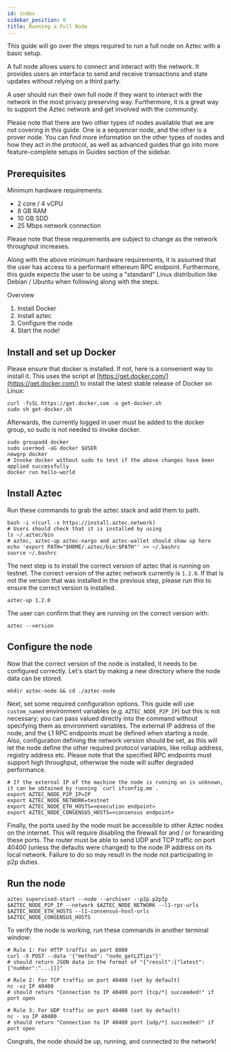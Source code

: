 ```yaml
---
id: index
sidebar_position: 0
title: Running a Full Node
---
```


This guide will go over the steps required to run a full node on Aztec with a basic setup.

A full node allows users to connect and interact with the network. It provides users an interface to send and receive transactions and state updates without relying on a third party.

A user should run their own full node if they want to interact with the network in the most privacy preserving way. Furthermore, it is a great way to support the Aztec network and get involved with the community.

Please note that there are two other types of nodes available that we are not covering in this guide. One is a sequencer node, and the other is a prover node. You can find more information on the other types of nodes and how they act in the protocol, as well as advanced guides that go into more feature-complete setups in Guides section of the sidebar.

## Prerequisites

Minimum hardware requirements:

- 2 core / 4 vCPU
- 8 GB RAM
- 10 GB SDD
- 25 Mbps network connection

Please note that these requirements are subject to change as the network throughput increases.

Along with the above minimum hardware requirements, it is assumed that the user has access to a performant ethereum RPC endpoint. Furthermore, this guide expects the user to be using a "standard" Linux distribution like Debian / Ubuntu when following along with the steps.

Overview

1. Install Docker
2. Install aztec
3. Configure the node
4. Start the node!

## Install and set up Docker

Please ensure that docker is installed. If not, here is a convenient way to install it.
This uses the script at
[https://get.docker.com/](https://get.docker.com/) to install the
latest stable release of Docker on Linux:

```console
curl -fsSL https://get.docker.com -o get-docker.sh
sudo sh get-docker.sh
```

Afterwards, the currently logged in user must be added to the docker group, so sudo is not needed to invoke docker.
```console
sudo groupadd docker
sudo usermod -aG docker $USER
newgrp docker
# Invoke docker without sudo to test if the above changes have been applied successfully
docker run hello-world
```

## Install Aztec

Run these commands to grab the aztec stack and add them to path.

```console
bash -i <(curl -s https://install.aztec.network)
# Users should check that it is installed by using
ls ~/.aztec/bin
# aztec, aztec-up aztec-nargo and aztec-wallet should show up here
echo 'export PATH="$HOME/.aztec/bin:$PATH"' >> ~/.bashrc
source ~/.bashrc
```

The next step is to install the correct version of aztec that is running on testnet. The correct version of the aztec network currently is `1.2.0`. If that is not the version that was installed in the previous step, please run this to ensure the correct version is installed.

```console
aztec-up 1.2.0
```

The user can confirm that they are running on the correct version with:

```console
aztec --version
```

## Configure the node

Now that the correct version of the node is installed, it needs to be configured correctly. Let's start by making a new directory where the node data can be stored.

```console
mkdir aztec-node && cd ./aztec-node
```

Next, set some required configuration options. This guide will use `custom_named` environment variables (e.g. `AZTEC_NODE_P2P_IP`) but this is not necessary; you can pass valued directly into the command without specifying them as environment variables. The external IP address of the node, and the L1 RPC endpoints must be defined when starting a node. Also, configuration defining the network version should be set, as this will let the node define the other required protocol variables, like rollup address, registry address etc. Please note that the specified RPC endpoints must support high throughput, otherwise the node will suffer degraded performance.

```console
# If the external IP of the machine the node is running on is unknown, it can be obtained by running `curl ifconfig.me`.
export AZTEC_NODE_P2P_IP=IP
export AZTEC_NODE_NETWORK=testnet
export AZTEC_NODE_ETH_HOSTS=<execution endpoint>
export AZTEC_NODE_CONSENSUS_HOSTS=<consensus endpoint>
```

Finally, the ports used by the node must be accessible to other Aztec nodes on the internet. This will require disabling the firewall for and / or forwarding these ports. The router must be able to send UDP and TCP traffic on port 40400 (unless the defaults were changed) to the node IP address on its local network. Failure to do so may result in the node not participating in p2p duties.

## Run the node

```console
aztec supervised-start --node --archiver --p2p.p2pIp $AZTEC_NODE_P2P_IP --network $AZTEC_NODE_NETWORK --l1-rpc-urls $AZTEC_NODE_ETH_HOSTS --l1-consensus-host-urls $AZTEC_NODE_CONSENSUS_HOSTS
```

To verify the node is working, run these commands in another terminal window:

```console
# Rule 1: For HTTP traffic on port 8080
curl -X POST --data '{"method": "node_getL2Tips"}'
# should return JSON data in the format of "{"result":{"latest":{"number":"...}}}"

# Rule 2: For TCP traffic on port 40400 (set by default)
nc -vz IP 40400
# should return "Connection to IP 40400 port [tcp/*] succeeded!" if port open

# Rule 3: For UDP traffic on port 40400 (set by default)
nc - vu IP 40400
# should return "Connection to IP 40400 port [udp/*] succeeded!" if port open
```

Congrats, the node should be up, running, and connected to the network!

